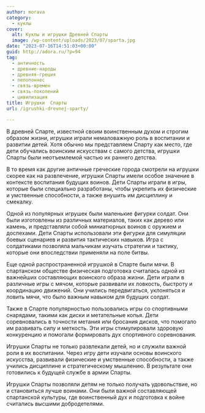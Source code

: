 ```yaml
---
author: morava
category:
  - куклы
cover:
  alt: Куклы и игрушки Древней Спарты
  image: /wp-content/uploads/2023/07/sparta.jpg
date: "2023-07-16T14:51:03+00:00"
guid: http://adora.ru/?p=94
tag:
  - античность
  - древние-народы
  - древняя-греция
  - пелопоннес
  - связь-времен
  - связь-поколений
  - цивилизация
title: Игрушки  Спарты
url: /igrushki-drevnej-sparty/

---
```

В древней Спарте, известной своим воинственным духом и строгим образом жизни, игрушки играли немаловажную роль в воспитании и развитии детей. Хотя обычно мы представляем Спарту как место, где дети обучались воинским искусствам с самого детства, игрушки Спарты были неотъемлемой частью их раннего детства.

В то время как другие античные греческие города смотрели на игрушки скорее как на развлечение, игрушки Спарты имели особое значение в контексте воспитания будущих воинов. Дети Спарты играли в игры, которые были специально разработаны, чтобы укрепить их физические и умственные способности, а также внушить им дисциплину и смекалку.

Одной из популярных игрушек были маленькие фигурки солдат. Они были изготовлены из различных материалов, таких как дерево или камень, и представляли собой миниатюрных воинов с оружием и доспехами. Дети Спарты использовали эти фигурки для симуляции боевых сценариев и развития тактических навыков. Игра с солдатиками позволяла мальчикам изучать стратегии и тактику, которые они впоследствии применяли на поле битвы.

Еще одной распространенной игрушкой в Спарте были мячи. В спартанском обществе физическая подготовка считалась одной из важнейших составляющих воинского образа жизни. Дети играли в различные игры с мячом, которые развивали их ловкость, быстроту и координацию движений. Они учились передвигаться, уклоняться и ловить мячи, что было важным навыком для будущих солдат.

Также в Спарте популярностью пользовались игры со спортивными снарядами, такими как диски и метательные копья. Дети соревновались в точности метания или бросания дисков, что помогало им развивать силу и меткость. Эти игры стимулировали здоровую конкуренцию и помогали формировать дух спортивного соревнования.

Игрушки Спарты не только развлекали детей, но и служили важной роли в их воспитании. Через игру дети изучали основы воинского искусства, развивали физические и умственные способности, а также учились дисциплине и стратегическому мышлению. В результате они готовились к будущей службе в армии Спарты.

Игрушки Спарты позволяли детям не только получать удовольствие, но и становиться лучше воинами. Они были важной составляющей спартанской культуры, где воинственный дух и подготовка к войне считались высшими добродетелями.

